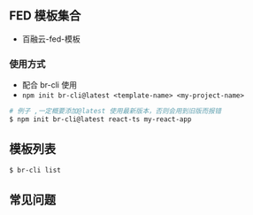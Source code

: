 ## FED 模板集合

- 百融云-fed-模板

### 使用方式

- 配合 br-cli 使用
- `npm init br-cli@latest <template-name> <my-project-name>`

```sh
# 例子 ,一定概要添加@latest 使用最新版本，否则会用到旧版而报错
$ npm init br-cli@latest react-ts my-react-app
```

## 模板列表

```sh
$ br-cli list
```

## 常见问题
